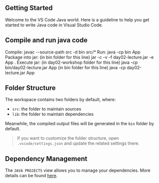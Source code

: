 ## Getting Started

Welcome to the VS Code Java world. Here is a guideline to help you get started to write Java code in Visual Studio Code.

## Compile and run java code
Compile: javac --source-path src -d bin src/*
Run: java -cp bin App
Package into jar: (in bin folder for this line) jar -c -v -f day02-lecture.jar -e App .
Execute jar: 
(in day02-workshop folder for this line) java -cp bin/day02-lecture.jar App
(in bin folder for this line) java -cp day02-lecture.jar App

## Folder Structure

The workspace contains two folders by default, where:

- `src`: the folder to maintain sources
- `lib`: the folder to maintain dependencies

Meanwhile, the compiled output files will be generated in the `bin` folder by default.

> If you want to customize the folder structure, open `.vscode/settings.json` and update the related settings there.

## Dependency Management

The `JAVA PROJECTS` view allows you to manage your dependencies. More details can be found [here](https://github.com/microsoft/vscode-java-dependency#manage-dependencies).
